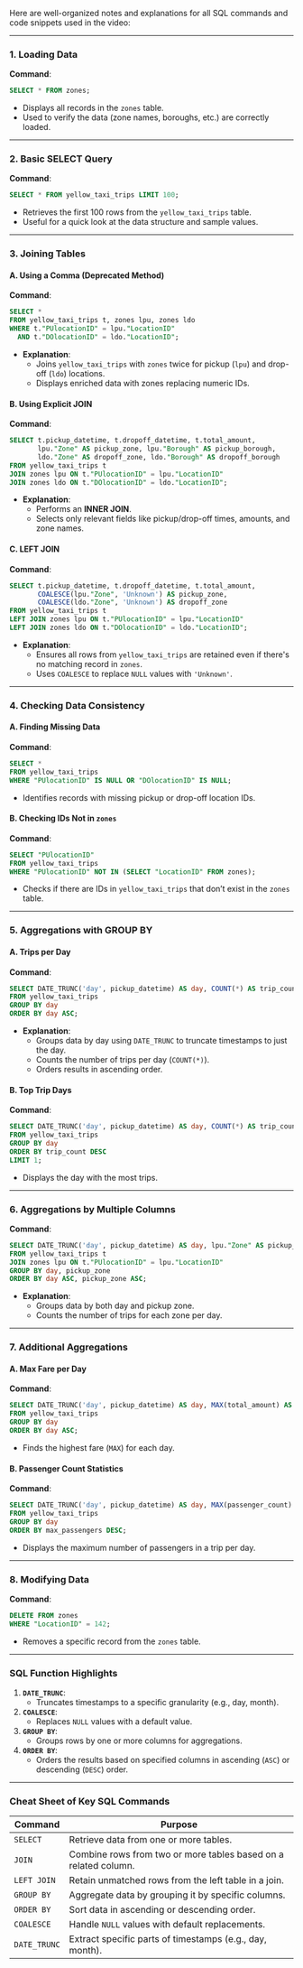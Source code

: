 Here are well-organized notes and explanations for all SQL commands and code snippets used in the video:

---

### **1. Loading Data**
**Command**:
```sql
SELECT * FROM zones;
```
- Displays all records in the `zones` table.
- Used to verify the data (zone names, boroughs, etc.) are correctly loaded.

---

### **2. Basic SELECT Query**
**Command**:
```sql
SELECT * FROM yellow_taxi_trips LIMIT 100;
```
- Retrieves the first 100 rows from the `yellow_taxi_trips` table.
- Useful for a quick look at the data structure and sample values.

---

### **3. Joining Tables**
#### A. **Using a Comma (Deprecated Method)**
**Command**:
```sql
SELECT * 
FROM yellow_taxi_trips t, zones lpu, zones ldo
WHERE t."PUlocationID" = lpu."LocationID" 
  AND t."DOlocationID" = ldo."LocationID";
```
- **Explanation**:
  - Joins `yellow_taxi_trips` with `zones` twice for pickup (`lpu`) and drop-off (`ldo`) locations.
  - Displays enriched data with zones replacing numeric IDs.

#### B. **Using Explicit JOIN**
**Command**:
```sql
SELECT t.pickup_datetime, t.dropoff_datetime, t.total_amount,
       lpu."Zone" AS pickup_zone, lpu."Borough" AS pickup_borough,
       ldo."Zone" AS dropoff_zone, ldo."Borough" AS dropoff_borough
FROM yellow_taxi_trips t
JOIN zones lpu ON t."PUlocationID" = lpu."LocationID"
JOIN zones ldo ON t."DOlocationID" = ldo."LocationID";
```
- **Explanation**:
  - Performs an **INNER JOIN**.
  - Selects only relevant fields like pickup/drop-off times, amounts, and zone names.

#### C. **LEFT JOIN**
**Command**:
```sql
SELECT t.pickup_datetime, t.dropoff_datetime, t.total_amount,
       COALESCE(lpu."Zone", 'Unknown') AS pickup_zone,
       COALESCE(ldo."Zone", 'Unknown') AS dropoff_zone
FROM yellow_taxi_trips t
LEFT JOIN zones lpu ON t."PUlocationID" = lpu."LocationID"
LEFT JOIN zones ldo ON t."DOlocationID" = ldo."LocationID";
```
- **Explanation**:
  - Ensures all rows from `yellow_taxi_trips` are retained even if there's no matching record in `zones`.
  - Uses `COALESCE` to replace `NULL` values with `'Unknown'`.

---

### **4. Checking Data Consistency**
#### A. **Finding Missing Data**
**Command**:
```sql
SELECT * 
FROM yellow_taxi_trips 
WHERE "PUlocationID" IS NULL OR "DOlocationID" IS NULL;
```
- Identifies records with missing pickup or drop-off location IDs.

#### B. **Checking IDs Not in `zones`**
**Command**:
```sql
SELECT "PUlocationID"
FROM yellow_taxi_trips
WHERE "PUlocationID" NOT IN (SELECT "LocationID" FROM zones);
```
- Checks if there are IDs in `yellow_taxi_trips` that don’t exist in the `zones` table.

---

### **5. Aggregations with GROUP BY**
#### A. **Trips per Day**
**Command**:
```sql
SELECT DATE_TRUNC('day', pickup_datetime) AS day, COUNT(*) AS trip_count
FROM yellow_taxi_trips
GROUP BY day
ORDER BY day ASC;
```
- **Explanation**:
  - Groups data by day using `DATE_TRUNC` to truncate timestamps to just the day.
  - Counts the number of trips per day (`COUNT(*)`).
  - Orders results in ascending order.

#### B. **Top Trip Days**
**Command**:
```sql
SELECT DATE_TRUNC('day', pickup_datetime) AS day, COUNT(*) AS trip_count
FROM yellow_taxi_trips
GROUP BY day
ORDER BY trip_count DESC
LIMIT 1;
```
- Displays the day with the most trips.

---

### **6. Aggregations by Multiple Columns**
**Command**:
```sql
SELECT DATE_TRUNC('day', pickup_datetime) AS day, lpu."Zone" AS pickup_zone, COUNT(*) AS trip_count
FROM yellow_taxi_trips t
JOIN zones lpu ON t."PUlocationID" = lpu."LocationID"
GROUP BY day, pickup_zone
ORDER BY day ASC, pickup_zone ASC;
```
- **Explanation**:
  - Groups data by both day and pickup zone.
  - Counts the number of trips for each zone per day.

---

### **7. Additional Aggregations**
#### A. **Max Fare per Day**
**Command**:
```sql
SELECT DATE_TRUNC('day', pickup_datetime) AS day, MAX(total_amount) AS max_fare
FROM yellow_taxi_trips
GROUP BY day
ORDER BY day ASC;
```
- Finds the highest fare (`MAX`) for each day.

#### B. **Passenger Count Statistics**
**Command**:
```sql
SELECT DATE_TRUNC('day', pickup_datetime) AS day, MAX(passenger_count) AS max_passengers
FROM yellow_taxi_trips
GROUP BY day
ORDER BY max_passengers DESC;
```
- Displays the maximum number of passengers in a trip per day.

---

### **8. Modifying Data**
**Command**:
```sql
DELETE FROM zones
WHERE "LocationID" = 142;
```
- Removes a specific record from the `zones` table.

---

### **SQL Function Highlights**
1. **`DATE_TRUNC`**:
   - Truncates timestamps to a specific granularity (e.g., day, month).
2. **`COALESCE`**:
   - Replaces `NULL` values with a default value.
3. **`GROUP BY`**:
   - Groups rows by one or more columns for aggregations.
4. **`ORDER BY`**:
   - Orders the results based on specified columns in ascending (`ASC`) or descending (`DESC`) order.

---

### **Cheat Sheet of Key SQL Commands**
| **Command**      | **Purpose**                                                      |
|-------------------|------------------------------------------------------------------|
| `SELECT`         | Retrieve data from one or more tables.                          |
| `JOIN`           | Combine rows from two or more tables based on a related column. |
| `LEFT JOIN`      | Retain unmatched rows from the left table in a join.            |
| `GROUP BY`       | Aggregate data by grouping it by specific columns.              |
| `ORDER BY`       | Sort data in ascending or descending order.                     |
| `COALESCE`       | Handle `NULL` values with default replacements.                 |
| `DATE_TRUNC`     | Extract specific parts of timestamps (e.g., day, month).        |

